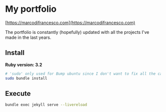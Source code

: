 # My portfolio
[https://marcodifrancesco.com](https://marcodifrancesco.com)

The portfolio is constantly (hopefully) updated with all the projects I've made in the last years.

## Install

**Ruby version: 3.2**

```bash
# 'sudo' only used for Bump ubuntu since I don't want to fix all the caching related permission problems
sudo bundle install
```

## Execute

```bash
bundle exec jekyll serve --livereload
```
